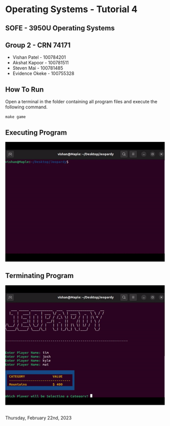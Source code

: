 # Operating Systems - Tutorial 4
## SOFE - 3950U Operating Systems

## Group 2 - CRN 74171
- Vishan Patel - 100784201
- Akshat Kapoor - 100781511
- Steven Mai - 100781485
- Evidence Okeke - 100755328

## How To Run
Open a terminal in the folder containing all program files and execute the following command.
```
make game
```

## Executing Program
![](https://github.com/steven-m02/Group-2-OS-Tutorial-4/blob/main/images/start.gif)

## Terminating Program
![](https://github.com/steven-m02/Group-2-OS-Tutorial-4/blob/main/images/end.gif)

##
Thursday, February 22nd, 2023
